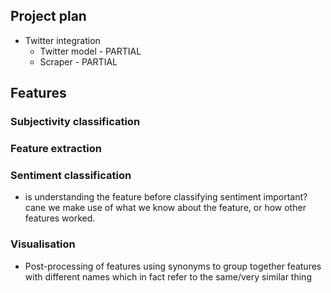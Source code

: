 ## Project plan

- Twitter integration
	- Twitter model			- PARTIAL
	- Scraper						- PARTIAL



## Features

### Subjectivity classification

### Feature extraction

### Sentiment classification
- is understanding the feature before classifying sentiment important? cane we make use of what we know about the feature, or how other features worked.

### Visualisation
- Post-processing of features using synonyms to group together features with different names which in fact refer to the same/very similar thing
	
	